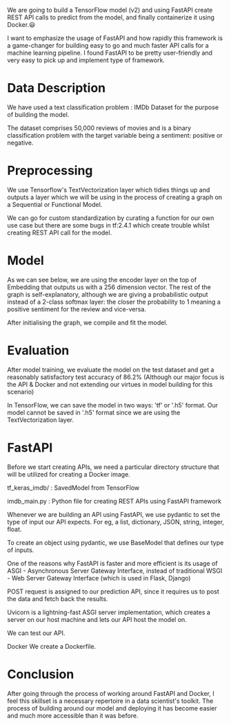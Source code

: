 We are going to build a TensorFlow model (v2) and using FastAPI create REST API calls to predict from the model, and finally containerize it using Docker.😃

I want to emphasize the usage of FastAPI and how rapidly this framework is a game-changer for building easy to go and much faster API calls for a machine learning pipeline.
I found FastAPI to be pretty user-friendly and very easy to pick up and implement type of framework.

# Data Description
We have used a text classification problem : IMDb Dataset for the purpose of building the model.

The dataset comprises 50,000 reviews of movies and is a binary classification problem with the target variable being a sentiment: positive or negative.

# Preprocessing
We use Tensorflow's TextVectorization layer which tidies things up and outputs a layer which we will be using in the process of creating a graph on a Sequential or Functional Model.

We can go for custom standardization by curating a function for our own use case but there are some bugs in tf:2.4.1 which create trouble whilst creating REST API call for the model.


# Model
As we can see below, we are using the encoder layer on the top of Embedding that outputs us with a 256 dimension vector.
The rest of the graph is self-explanatory, although we are giving a probabilistic output instead of a 2-class softmax layer: the closer the probability to 1 meaning a positive sentiment for the review and vice-versa.

After initialising the graph, we compile and fit the model.

# Evaluation

After model training, we evaluate the model on the test dataset and get a reasonably satisfactory test accuracy of 86.2%
(Although our major focus is the API & Docker and not extending our virtues in model building for this scenario)

In TensorFlow, we can save the model in two ways: 'tf' or '.h5' format. Our model cannot be saved in '.h5' format since we are using the TextVectorization layer.

# FastAPI
Before we start creating APIs, we need a particular directory structure that will be utilized for creating a Docker image.

tf_keras_imdb/ : SavedModel from TensorFlow

imdb_main.py : Python file for creating REST APIs using FastAPI framework

Whenever we are building an API using FastAPI, we use pydantic to set the type of input our API expects. For eg, a list, dictionary, JSON, string, integer, float.

To create an object using pydantic, we use BaseModel that defines our type of inputs.

One of the reasons why FastAPI is faster and more efficient is its usage of ASGI - Asynchronous Server Gateway Interface, instead of traditional WSGI - Web Server Gateway Interface (which is used in Flask, Django)

POST request is assigned to our prediction API, since it requires us to post the data and fetch back the results.

Uvicorn is a lightning-fast ASGI server implementation, which creates a server on our host machine and lets our API host the model on.

We can test our API.

Docker
We create a Dockerfile.

# Conclusion

After going through the process of working around FastAPI and Docker, I feel this skillset is a necessary repertoire in a data scientist's toolkit. The process of building around our model and deploying it has become easier and much more accessible than it was before.
